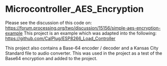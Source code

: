 # Microcontroller_AES_Encryption

Please see the discussion of this code on:  https://forum.processing.org/two/discussion/15156/simple-aes-encryption-example
This project is an example which was adapted into the following: https://github.com/CalPlug/ESP8266_Load_Controller

This project also contains a Base-64 encoder / decoder and a Kansas City Standard file to audio converter.  This was used in the project as a test of the Base64 encryption and added to the project.
